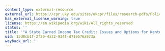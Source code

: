 ```yaml
---
content_type: external-resource
external_url: https://cpr.uky.edu/sites/ukcpr/files/research-pdfs/PolicyInsights-No2.pdf
has_external_license_warning: true
license: https://en.wikipedia.org/wiki/All_rights_reserved
status: ''
title: '"A State Earned Income Tax Credit: Issues and Options for Kentucky." (PDF)'
uid: 15d8cb1f-2f20-4a32-934f-d71e576a973a
wayback_url: ''
---
```

